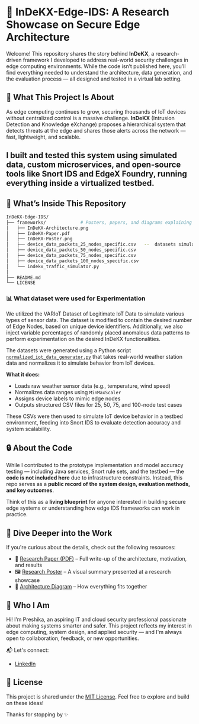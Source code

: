 # 📂 InDeKX-Edge-IDS: A Research Showcase on Secure Edge Architecture

Welcome! This repository shares the story behind **InDeKX**, a research-driven framework I developed to address real-world security challenges in edge computing environments. While the code isn’t published here, you’ll find everything needed to understand the architecture, data generation, and the evaluation process — all designed and tested in a virtual lab setting.


## 🌟 What This Project Is About

As edge computing continues to grow, securing thousands of IoT devices without centralized control is a massive challenge. **InDeKX** (Intrusion Detection and Knowledge eXchange) proposes a hierarchical system that detects threats at the edge and shares those alerts across the network — fast, lightweight, and scalable.

I built and tested this system using simulated data, custom microservices, and open-source tools like **Snort IDS** and **EdgeX Foundry**, running everything inside a virtualized testbed.
---

## 🧱 What’s Inside This Repository

```bash
InDeKX-Edge-IDS/
├── frameworks/             # Posters, papers, and diagrams explaining the architecture
│   ├── InDeKX-Architecture.png
│   ├── InDeKX-Paper.pdf
│   ├── InDeKX-Poster.png
│   ├── device_data_packets_25_nodes_specific.csv   --  datasets simulated IoT traffic used in testing
│   ├── device_data_packets_50_nodes_specific.csv
│   ├── device_data_packets_75_nodes_specific.csv
│   ├── device_data_packets_100_nodes_specific.csv
│   └── indekx_traffic_simulator.py
│
├── README.md              
└── LICENSE
```

### 📊 What dataset were used for Experimentation 
 We utilized the VARIoT Dataset of Legitimate IoT Data to simulate various types of sensor data. The dataset is modified to contain the desired number of Edge Nodes, based on unique device identifiers. Additionally, we also inject variable percentages of randomly placed anomalous data patterns to perform experimentation on the desired InDeKX functionalities.

The datasets were generated using a Python script [`normalized_iot_data_generator.py`](./datasets/normalized_iot_data_generator.py) that takes real-world weather station data and normalizes it to simulate behavior from IoT devices.

**What it does:**
- Loads raw weather sensor data (e.g., temperature, wind speed)
- Normalizes data ranges using `MinMaxScaler`
- Assigns device labels to mimic edge nodes
- Outputs structured CSV files for 25, 50, 75, and 100-node test cases

These CSVs were then used to simulate IoT device behavior in a testbed environment, feeding into Snort IDS to evaluate detection accuracy and system scalability.


## 🔒 About the Code

While I contributed to the prototype implementation and model accuracy testing — including Java services, Snort rule sets, and the testbed — the **code is not included here** due to infrastructure constraints. Instead, this repo serves as a **public record of the system design, evaluation methods, and key outcomes**.

Think of this as a **living blueprint** for anyone interested in building secure edge systems or understanding how edge IDS frameworks can work in practice.


## 📘 Dive Deeper into the Work

If you're curious about the details, check out the following resources:

- 📄 [Research Paper (PDF)](./frameworks/InDeKX-Paper.pdf) – Full write-up of the architecture, motivation, and results
- 🖼 [Research Poster](./frameworks/InDeKX-Poster.pdf) – A visual summary presented at a research showcase
- 🧩 [Architecture Diagram](./frameworks/InDeKX-Architecture.png) – How everything fits together


## 🙋 Who I Am

Hi! I’m Preshika, an aspiring IT and cloud security professional passionate about making systems smarter and safer. This project reflects my interest in edge computing, system design, and applied security — and I'm always open to collaboration, feedback, or new opportunities.

📬 Let's connect:
- [LinkedIn](https://www.linkedin.com/in/preshikabasnet/)  


## 📜 License

This project is shared under the [MIT License](./LICENSE). Feel free to explore and build on these ideas!

Thanks for stopping by ✨
